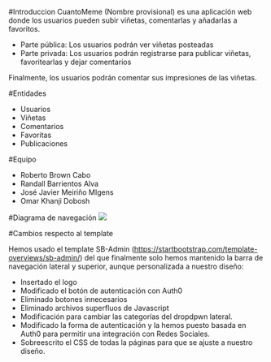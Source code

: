 #Introduccion
CuantoMeme (Nombre provisional) es una aplicación web donde los usuarios pueden subir viñetas, comentarlas y añadarlas a favoritos.
* Parte pública: Los usuarios podrán ver viñetas posteadas
* Parte privada: Los usuarios podrán registrarse para publicar viñetas, favoritearlas y dejar comentarios

Finalmente, los usuarios podrán comentar sus impresiones de las viñetas.

#Entidades
* Usuarios
* Viñetas
* Comentarios
* Favoritas
* Publicaciones

#Equipo

* Roberto	Brown Cabo
* Randall Barrientos Alva
* José Javier	Meiriño MIgens
* Omar Khanji Dobosh

#Diagrama de navegación
<img src="https://github.com/Meirino/DAW-2017/blob/master/img/diagrama/diagrama.png">

#Cambios respecto al template

Hemos usado el template SB-Admin (https://startbootstrap.com/template-overviews/sb-admin/) del que finalmente solo hemos mantenido la barra de navegación lateral y superior, aunque personalizada a nuestro diseño:

* Insertado el logo
* Modificado el botón de autenticación con Auth0
* Eliminado botones innecesarios
* Eliminado archivos superfluos de Javascript 
* Modificación para cambiar las categorías del dropdpwn lateral.
* Modificado la forma de autenticación y la hemos puesto basada en Auth0 para permitir una integración con Redes Sociales.
* Sobreescrito el CSS de todas la páginas para que se ajuste a nuestro diseño.

